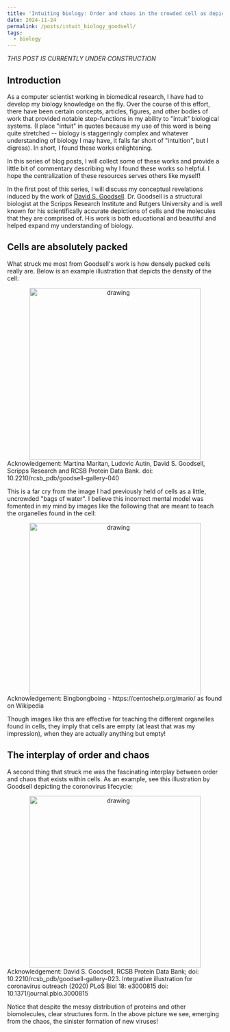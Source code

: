```yaml
---
title: 'Intuiting biology: Order and chaos in the crowded cell as depicted in the works of David S. Goodsell'
date: 2024-11-24
permalink: /posts/intuit_biology_goodsell/
tags:
  - biology
---
```


_THIS POST IS CURRENTLY UNDER CONSTRUCTION_

Introduction
------------

As a computer scientist working in biomedical research, I have had to develop my biology knowledge on the fly. Over the course of this effort, there have been certain concepts, articles, figures, and other bodies of work that provided notable step-functions in my ability to "intuit" biological systems. (I place "intuit" in quotes because my use of this word is being quite stretched -- biology is staggeringly complex and whatever understanding of biology I may have, it falls far short of "intuition", but I digress). In short, I found these works enlightening.

In this series of blog posts, I will collect some of these works and provide a little bit of commentary describing why I found these works so helpful. I hope the centralization of these resources serves others like myself!

In the first post of this series, I will discuss my conceptual revelations induced by the work of [David S. Goodsell](https://en.wikipedia.org/wiki/David_Goodsell). Dr. Goodsell is a structural biologist at the Scripps Research Institute and Rutgers University and is well known for his scientifically accurate depictions of cells and the molecules that they are comprised of. His work is both educational and beautiful and helped expand my understanding of biology.

Cells are absolutely packed
---------------------------

What struck me most from Goodsell's work is how densely packed cells really are. Below is an example illustration that depicts the density of the cell:

<center><img src="https://cdn.rcsb.org/pdb101/goodsell/tif/model-of-a-mycoplasma-cell.tif" alt="drawing" width="400"/></center>
Acknowledgement: Martina Maritan, Ludovic Autin, David S. Goodsell, Scripps Research and RCSB Protein Data Bank. doi: 10.2210/rcsb_pdb/goodsell-gallery-040

This is a far cry from the image I had previously held of cells as a little, uncrowded "bags of water". I believe this incorrect mental model was fomented in my mind by images like the following that are meant to teach the organelles found in the cell:

<center><img src="https://upload.wikimedia.org/wikipedia/commons/4/4b/Cell-organelles-labeled.png" alt="drawing" width="400"/></center>
Acknowledgement: Bingbongboing - https://centoshelp.org/mario/ as found on Wikipedia

Though images like this are effective for teaching the different organelles found in cells, they imply that cells are empty (at least that was my impression), when they are actually anything but empty!

The interplay of order and chaos
--------------------------------

A second thing that struck me was the fascinating interplay between order and chaos that exists within cells. As an example, see this illustration by Goodsell depicting the coronovirus lifecycle:

<center><img src="https://cdn.rcsb.org/pdb101/goodsell/png-800/coronavirus-life-cycle.png" alt="drawing" width="400"/></center>
Acknowledgement: David S. Goodsell, RCSB Protein Data Bank; doi: 10.2210/rcsb_pdb/goodsell-gallery-023. Integrative illustration for coronavirus outreach (2020) PLoS Biol 18: e3000815 doi: 10.1371/journal.pbio.3000815

Notice that despite the messy distribution of proteins and other biomolecules, clear structures form. In the above picture we see, emerging from the chaos, the sinister formation of new viruses! 



